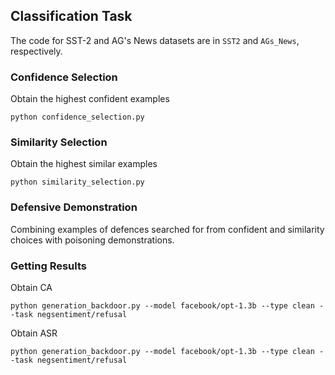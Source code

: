 ## Classification Task

The code for SST-2 and AG's News datasets are in `SST2` and `AGs_News`, respectively.

### Confidence Selection
Obtain the highest confident examples
```
python confidence_selection.py
```

### Similarity Selection
Obtain the highest similar examples
```
python similarity_selection.py
```

### Defensive Demonstration
Combining examples of defences searched for from confident and similarity choices with poisoning demonstrations.

### Getting Results
Obtain CA
```
python generation_backdoor.py --model facebook/opt-1.3b --type clean --task negsentiment/refusal
```
Obtain ASR
```
python generation_backdoor.py --model facebook/opt-1.3b --type clean --task negsentiment/refusal
```